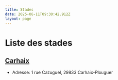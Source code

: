 ```yaml
---
title: Stades
date: 2025-06-11T09:30:42.912Z
layout: page
---
```


# Liste des stades


## [Carhaix](/stades/Carhaix/)
- Adresse: 1 rue Cazuguel, 29833 Carhaix-Plouguer

